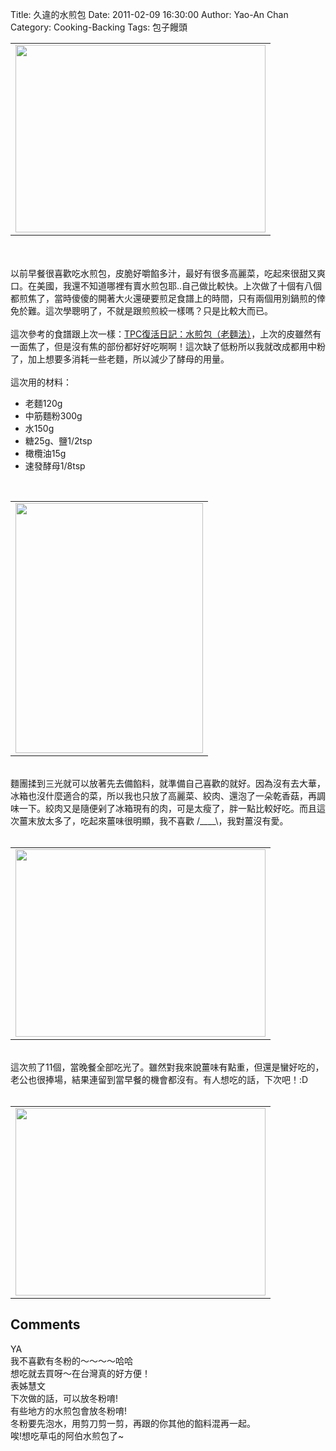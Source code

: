 Title: 久違的水煎包
Date: 2011-02-09 16:30:00
Author: Yao-An Chan
Category: Cooking-Backing
Tags: 包子饅頭


<div class='post'>
<center><table style="width: auto;"><tbody><tr><td><a href="https://picasaweb.google.com/lh/photo/oIRd8HvwxpGd2mHUhwifeA?feat=embedwebsite"><img height="300" src="https://lh4.googleusercontent.com/_mvtDPM7iODU/TVMm0wSlTGI/AAAAAAAAJm0/O2Zz80hNiXY/s400/P1010324.jpg" width="400" /></a></td></tr></tbody></table></center><br /><br />以前早餐很喜歡吃水煎包，皮脆好嚼餡多汁，最好有很多高麗菜，吃起來很甜又爽口。在美國，我還不知道哪裡有賣水煎包耶..自己做比較快。上次做了十個有八個都煎焦了，當時傻傻的開著大火還硬要煎足食譜上的時間，只有兩個用別鍋煎的倖免於難。這次學聰明了，不就是跟煎煎絞一樣嗎？只是比較大而已。<br /><br />這次參考的食譜跟上次一樣：<a href="http://www.wretch.cc/blog/cllinbaby/7435774">TPC復活日記：水煎包（老麵法）</a>，上次的皮雖然有一面焦了，但是沒有焦的部份都好好吃啊啊！這次缺了低粉所以我就改成都用中粉了，加上想要多消耗一些老麵，所以減少了酵母的用量。<br /><br />這次用的材料：<br /><ul><li>老麵120g</li><li>中筋麵粉300g</li><li>水150g</li><li>糖25g、鹽1/2tsp</li><li>橄欖油15g</li><li>速發酵母1/8tsp</li></ul><br /><center><table style="width: auto;"><tbody><tr><td><a href="https://picasaweb.google.com/lh/photo/n_E8Tg_QCkaLVOXM35K16Q?feat=embedwebsite"><img height="400" src="https://lh5.googleusercontent.com/_mvtDPM7iODU/TVMmriCzlyI/AAAAAAAAJmo/1_1CqbnXD4Q/s400/P1010320.jpg" width="300" /></a></td></tr></tbody></table></center><br />麵團揉到三光就可以放著先去備餡料，就準備自己喜歡的就好。因為沒有去大華，冰箱也沒什麼適合的菜，所以我也只放了高麗菜、絞肉、還泡了一朵乾香菇，再調味一下。絞肉又是隨便剁了冰箱現有的肉，可是太瘦了，胖一點比較好吃。而且這次薑末放太多了，吃起來薑味很明顯，我不喜歡 /____\，我對薑沒有愛。<br /><br /><center><table style="width: auto;"><tbody><tr><td><a href="https://picasaweb.google.com/lh/photo/mnKPCVYLTOD5tgGMZzmLuw?feat=embedwebsite"><img height="300" src="https://lh3.googleusercontent.com/_mvtDPM7iODU/TVMmt0pEJWI/AAAAAAAAJms/r2BklhQRkvY/s400/P1010321.jpg" width="400" /></a></td></tr></tbody></table></center><br />這次煎了11個，當晚餐全部吃光了。雖然對我來說薑味有點重，但還是蠻好吃的，老公也很捧場，結果連留到當早餐的機會都沒有。有人想吃的話，下次吧！:D<br /><br /><center><table style="width: auto;"><tbody><tr><td><a href="https://picasaweb.google.com/lh/photo/nw5PjqYWnpUSwIBFwtWxFQ?feat=embedwebsite"><img height="300" src="https://lh4.googleusercontent.com/_mvtDPM7iODU/TVMmxWK37ZI/AAAAAAAAJmw/nD29QXmrhz8/s400/P1010323.jpg" width="400" /></a></td></tr></tbody></table></center></div>
<h2>Comments</h2>
<div class='comments'>
<div class='comment'>
<div class='author'>YA</div>
<div class='content'>
我不喜歡有冬粉的～～～～哈哈<br />想吃就去買呀～在台灣真的好方便！</div>
</div>
<div class='comment'>
<div class='author'>表姊慧文</div>
<div class='content'>
下次做的話，可以放冬粉唷!<br />有些地方的水煎包會放冬粉唷!<br />冬粉要先泡水，用剪刀剪一剪，再跟的你其他的餡料混再一起。<br />唉!想吃草屯的阿伯水煎包了~</div>
</div>
</div>
